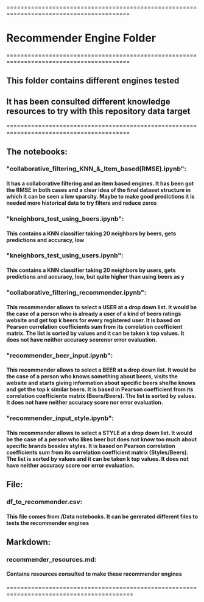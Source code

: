 =========================================================================================
# Recommender Engine Folder
=========================================================================================
## This folder contains different engines tested
## It has been consulted different knowledge resources to try with this repository data target
=========================================================================================
## The notebooks:

### "collaborative_filtering_KNN_&_Item_based(RMSE).ipynb":

#### It has a collaborative filtering and an item based engines. It has been got the RMSE in both cases and a clear idea of the final dataset structure in which it can be seen a low sparsity. Maybe to make good predictions it is needed more historical data to try filters and reduce zeros

### "kneighbors_test_using_beers.ipynb":

#### This contains a KNN classifier taking 20 neighbors by beers, gets predictions and accuracy, low

### "kneighbors_test_using_users.ipynb":

#### This contains a KNN classifier taking 20 neighbors by users, gets predictions and accuracy, low, but quite higher than using beers as y

### "collaborative_filtering_recommender.ipynb":

#### This recommender allows to select a USER at a drop down list. It would be the case of a person who is already a user of a kind of beers ratings website and get top k beers for every registered user. It is based on Pearson correlation  coefficients sum from its correlation coefficient matrix. The list is sorted by values and it can be taken k  top values. It does not have neither accuracy scorenor error evaluation.

### "recommender_beer_input.ipynb":

#### This recommender allows to select a BEER at a drop down list. It would be the case of a person who knows something about beers, visits the website and starts giving information about specific beers she/he knows and get the top k similar beers. It is based in Pearson coefficient from its correlation coefficiente matrix (Beers/Beers). The list is sorted by values. It does not have neither accuracy score nor error evaluation.

### "recommender_input_style.ipynb":

#### This recommender allows to select a STYLE at a drop down list. It would be the case of a person who likes beer but does not know too much about specific brands besides styles. It is based on Pearson correlation coefficients sum from its correlation coefficient matrix (Styles/Beers). The list is sorted by values and it can be taken k top values. It does not have neither accuracy score nor error evaluation.

## File:

### df_to_recommender.csv:
#### This file comes from /Data notebooks. It can be gererated different files to tests the recommender engines

## Markdown:

### recommender_resources.md:
#### Contains resources consulted to make these recommender engines
==========================================================================================

